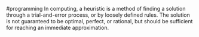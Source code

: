 #programming 
In computing, a heuristic is a method of finding a solution through a trial-and-error process, or by loosely defined rules. The solution is not guaranteed to be optimal, perfect, or rational, but should be sufficient for reaching an immediate approximation.